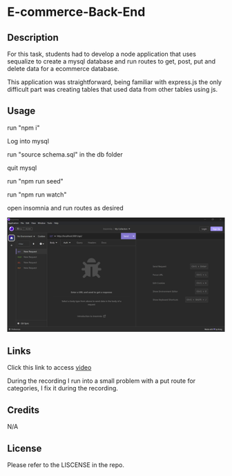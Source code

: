 # E-commerce-Back-End

## Description

For this task, students had to develop a node application that uses sequalize to create a mysql database and run routes to get, post, put and delete data for a ecommerce database.

This application was straightforward, being familiar with express.js the only difficult part was creating tables that used data from other tables using js.
## Usage

run "npm i"

Log into mysql 

run "source schema.sql" in the db folder

quit mysql

run "npm run seed"

run "npm run watch"

open insomnia and run routes as desired
 
![alt text](https://github.com/ajjeroni/E-commerce-Back-End/blob/c29d2bcc9e7b54adf5a8d2d89737d0ceb407cff5/Screenshot%202023-08-15%20161155.png)

## Links

Click this link to access [video](https://drive.google.com/file/d/18z0kcjfZ7j4HkD69xyBM_pfgjFdXR2mD/view)

During the recording I run into a small problem with a put route for categories, I fix it during the recording. 

## Credits

N/A

## License 

Please refer to the LISCENSE in the repo.
